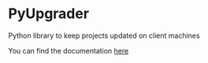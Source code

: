 # PyUpgrader

Python library to keep projects updated on client machines

You can find the documentation [here](https://github.com/Trogiken/PyUpgrader/wiki/)

